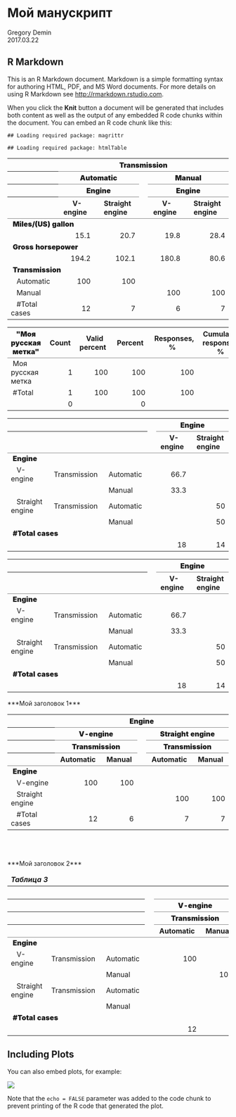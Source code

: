 # Мой манускрипт
Gregory Demin  
2017.03.22  



## R Markdown

This is an R Markdown document. Markdown is a simple formatting syntax for authoring HTML, PDF, and MS Word documents. For more details on using R Markdown see <http://rmarkdown.rstudio.com>.

When you click the **Knit** button a document will be generated that includes both content as well as the output of any embedded R code chunks within the document. You can embed an R code chunk like this:


```
## Loading required package: magrittr
```

```
## Loading required package: htmlTable
```

<table class='gmisc_table' style='border-collapse: collapse; margin-top: 1em; margin-bottom: 1em;' >
<thead>
<tr>
<th style='border-top: 2px solid grey;'></th>
<th colspan='5' style='font-weight: 900; border-bottom: 1px solid grey; border-top: 2px solid grey; text-align: center;'>&nbsp;Transmission&nbsp;</th>
</tr>
<tr>
<th style=''></th>
<th colspan='2' style='font-weight: 900; border-bottom: 1px solid grey; text-align: center;'>&nbsp;Automatic&nbsp;</th><th style='; border-bottom: hidden;'>&nbsp;</th>
<th colspan='2' style='font-weight: 900; border-bottom: 1px solid grey; text-align: center;'>&nbsp;Manual&nbsp;</th>
</tr>
<tr>
<th style=''></th>
<th colspan='2' style='font-weight: 900; border-bottom: 1px solid grey; text-align: center;'>&nbsp;Engine&nbsp;</th><th style='; border-bottom: hidden;'>&nbsp;</th>
<th colspan='2' style='font-weight: 900; border-bottom: 1px solid grey; text-align: center;'>&nbsp;Engine&nbsp;</th>
</tr>
<tr>
<th style='font-weight: 900; border-bottom: 1px solid grey; text-align: center;'></th>
<th style='border-bottom: 1px solid grey; text-align: center;'>&nbsp;V-engine&nbsp;</th>
<th style='border-bottom: 1px solid grey; text-align: center;'>&nbsp;Straight engine&nbsp;</th>
<th style='border-bottom: 1px solid grey;' colspan='1'>&nbsp;</th>
<th style='border-bottom: 1px solid grey; text-align: center;'>&nbsp;V-engine&nbsp;</th>
<th style='border-bottom: 1px solid grey; text-align: center;'>&nbsp;Straight engine&nbsp;</th>
</tr>
</thead>
<tbody> 
<tr><td colspan='6' style='font-weight: 900;'>&nbsp;Miles/(US) gallon&nbsp;</td></tr>
<tr>
<td style='text-align: left;'>&nbsp;&nbsp;</td>
<td style='text-align: right;'>15.1</td>
<td style='text-align: right;'>20.7</td>
<td style='' colspan='1'>&nbsp;</td>
<td style='text-align: right;'>19.8</td>
<td style='text-align: right;'>28.4</td>
</tr> 
<tr><td colspan='6' style='font-weight: 900;'>&nbsp;Gross horsepower&nbsp;</td></tr>
<tr>
<td style='text-align: left;'>&nbsp;&nbsp;</td>
<td style='text-align: right;'>194.2</td>
<td style='text-align: right;'>102.1</td>
<td style='' colspan='1'>&nbsp;</td>
<td style='text-align: right;'>180.8</td>
<td style='text-align: right;'>80.6</td>
</tr> 
<tr><td colspan='6' style='font-weight: 900;'>&nbsp;Transmission&nbsp;</td></tr>
<tr>
<td style='text-align: left;'>&nbsp;&nbsp;&nbsp;Automatic&nbsp;</td>
<td style='text-align: right;'>100</td>
<td style='text-align: right;'>100</td>
<td style='' colspan='1'>&nbsp;</td>
<td style='text-align: right;'></td>
<td style='text-align: right;'></td>
</tr>
<tr>
<td style='text-align: left;'>&nbsp;&nbsp;&nbsp;Manual&nbsp;</td>
<td style='text-align: right;'></td>
<td style='text-align: right;'></td>
<td style='' colspan='1'>&nbsp;</td>
<td style='text-align: right;'>100</td>
<td style='text-align: right;'>100</td>
</tr>
<tr>
<td style='border-bottom: 2px solid grey; text-align: left;'>&nbsp;&nbsp;&nbsp;#Total cases&nbsp;</td>
<td style='border-bottom: 2px solid grey; text-align: right;'>12</td>
<td style='border-bottom: 2px solid grey; text-align: right;'>7</td>
<td style='border-bottom: 2px solid grey;' colspan='1'>&nbsp;</td>
<td style='border-bottom: 2px solid grey; text-align: right;'>6</td>
<td style='border-bottom: 2px solid grey; text-align: right;'>7</td>
</tr>
</tbody>
</table><table class='gmisc_table' style='border-collapse: collapse; margin-top: 1em; margin-bottom: 1em;' >
<thead>
<tr>
<th style='font-weight: 900; border-bottom: 1px solid grey; border-top: 2px solid grey; text-align: center;'>"Моя русская метка"</th>
<th style='border-bottom: 1px solid grey; border-top: 2px solid grey; text-align: center;'>&nbsp;Count&nbsp;</th>
<th style='border-bottom: 1px solid grey; border-top: 2px solid grey; text-align: center;'>&nbsp;Valid percent&nbsp;</th>
<th style='border-bottom: 1px solid grey; border-top: 2px solid grey; text-align: center;'>&nbsp;Percent&nbsp;</th>
<th style='border-bottom: 1px solid grey; border-top: 2px solid grey; text-align: center;'>&nbsp;Responses, %&nbsp;</th>
<th style='border-bottom: 1px solid grey; border-top: 2px solid grey; text-align: center;'>&nbsp;Cumulative responses, %&nbsp;</th>
</tr>
</thead>
<tbody>
<tr>
<td style='text-align: left;'>&nbsp;Моя русская метка&nbsp;</td>
<td style='text-align: right;'>1</td>
<td style='text-align: right;'>100</td>
<td style='text-align: right;'>100</td>
<td style='text-align: right;'>100</td>
<td style='text-align: right;'>100</td>
</tr>
<tr>
<td style='text-align: left;'>&nbsp;#Total&nbsp;</td>
<td style='text-align: right;'>1</td>
<td style='text-align: right;'>100</td>
<td style='text-align: right;'>100</td>
<td style='text-align: right;'>100</td>
<td style='text-align: right;'></td>
</tr>
<tr>
<td style='border-bottom: 2px solid grey; text-align: left;'>&nbsp;<NA>&nbsp;</td>
<td style='border-bottom: 2px solid grey; text-align: right;'>0</td>
<td style='border-bottom: 2px solid grey; text-align: right;'></td>
<td style='border-bottom: 2px solid grey; text-align: right;'>0</td>
<td style='border-bottom: 2px solid grey; text-align: right;'></td>
<td style='border-bottom: 2px solid grey; text-align: right;'></td>
</tr>
</tbody>
</table><table class='gmisc_table' style='border-collapse: collapse; margin-top: 1em; margin-bottom: 1em;' >
<thead>
<tr>
<th style='border-top: 2px solid grey;'></th>
<th colspan='2' style='font-weight: 900; border-top: 2px solid grey; text-align: center;'></th><th style='border-top: 2px solid grey;; border-bottom: hidden;'>&nbsp;</th>
<th colspan='2' style='font-weight: 900; border-bottom: 1px solid grey; border-top: 2px solid grey; text-align: center;'>&nbsp;Engine&nbsp;</th>
</tr>
<tr>
<th style='font-weight: 900; border-bottom: 1px solid grey; text-align: center;'></th>
<th style='border-bottom: 1px solid grey; text-align: center;'></th>
<th style='border-bottom: 1px solid grey; text-align: center;'></th>
<th style='border-bottom: 1px solid grey;' colspan='1'>&nbsp;</th>
<th style='border-bottom: 1px solid grey; text-align: center;'>&nbsp;V-engine&nbsp;</th>
<th style='border-bottom: 1px solid grey; text-align: center;'>&nbsp;Straight engine&nbsp;</th>
</tr>
</thead>
<tbody> 
<tr><td colspan='6' style='font-weight: 900;'>&nbsp;Engine&nbsp;</td></tr>
<tr>
<td style='text-align: left;'>&nbsp;&nbsp;&nbsp;V-engine&nbsp;</td>
<td style='text-align: left;'>&nbsp;Transmission&nbsp;</td>
<td style='text-align: left;'>&nbsp;Automatic&nbsp;</td>
<td style='' colspan='1'>&nbsp;</td>
<td style='text-align: right;'>66.7</td>
<td style='text-align: right;'></td>
</tr>
<tr>
<td style='text-align: left;'>&nbsp;&nbsp;</td>
<td style='text-align: left;'></td>
<td style='text-align: left;'>&nbsp;Manual&nbsp;</td>
<td style='' colspan='1'>&nbsp;</td>
<td style='text-align: right;'>33.3</td>
<td style='text-align: right;'></td>
</tr>
<tr>
<td style='text-align: left;'>&nbsp;&nbsp;&nbsp;Straight engine&nbsp;</td>
<td style='text-align: left;'>&nbsp;Transmission&nbsp;</td>
<td style='text-align: left;'>&nbsp;Automatic&nbsp;</td>
<td style='' colspan='1'>&nbsp;</td>
<td style='text-align: right;'></td>
<td style='text-align: right;'>50</td>
</tr>
<tr>
<td style='text-align: left;'>&nbsp;&nbsp;</td>
<td style='text-align: left;'></td>
<td style='text-align: left;'>&nbsp;Manual&nbsp;</td>
<td style='' colspan='1'>&nbsp;</td>
<td style='text-align: right;'></td>
<td style='text-align: right;'>50</td>
</tr> 
<tr><td colspan='6' style='font-weight: 900;'>&nbsp;#Total cases&nbsp;</td></tr>
<tr>
<td style='border-bottom: 2px solid grey; text-align: left;'>&nbsp;&nbsp;</td>
<td style='border-bottom: 2px solid grey; text-align: left;'></td>
<td style='border-bottom: 2px solid grey; text-align: left;'></td>
<td style='border-bottom: 2px solid grey;' colspan='1'>&nbsp;</td>
<td style='border-bottom: 2px solid grey; text-align: right;'>18</td>
<td style='border-bottom: 2px solid grey; text-align: right;'>14</td>
</tr>
</tbody>
</table><table class='gmisc_table' style='border-collapse: collapse; margin-top: 1em; margin-bottom: 1em;' >
<thead>
<tr>
<th style='border-top: 2px solid grey;'></th>
<th colspan='2' style='font-weight: 900; border-top: 2px solid grey; text-align: center;'></th><th style='border-top: 2px solid grey;; border-bottom: hidden;'>&nbsp;</th>
<th colspan='2' style='font-weight: 900; border-bottom: 1px solid grey; border-top: 2px solid grey; text-align: center;'>&nbsp;Engine&nbsp;</th>
</tr>
<tr>
<th style='font-weight: 900; border-bottom: 1px solid grey; text-align: center;'></th>
<th style='border-bottom: 1px solid grey; text-align: center;'></th>
<th style='border-bottom: 1px solid grey; text-align: center;'></th>
<th style='border-bottom: 1px solid grey;' colspan='1'>&nbsp;</th>
<th style='border-bottom: 1px solid grey; text-align: center;'>&nbsp;V-engine&nbsp;</th>
<th style='border-bottom: 1px solid grey; text-align: center;'>&nbsp;Straight engine&nbsp;</th>
</tr>
</thead>
<tbody> 
<tr><td colspan='6' style='font-weight: 900;'>&nbsp;Engine&nbsp;</td></tr>
<tr>
<td style='text-align: left;'>&nbsp;&nbsp;&nbsp;V-engine&nbsp;</td>
<td style='text-align: left;'>&nbsp;Transmission&nbsp;</td>
<td style='text-align: left;'>&nbsp;Automatic&nbsp;</td>
<td style='' colspan='1'>&nbsp;</td>
<td style='text-align: right;'>66.7</td>
<td style='text-align: right;'></td>
</tr>
<tr>
<td style='text-align: left;'>&nbsp;&nbsp;</td>
<td style='text-align: left;'></td>
<td style='text-align: left;'>&nbsp;Manual&nbsp;</td>
<td style='' colspan='1'>&nbsp;</td>
<td style='text-align: right;'>33.3</td>
<td style='text-align: right;'></td>
</tr>
<tr>
<td style='text-align: left;'>&nbsp;&nbsp;&nbsp;Straight engine&nbsp;</td>
<td style='text-align: left;'>&nbsp;Transmission&nbsp;</td>
<td style='text-align: left;'>&nbsp;Automatic&nbsp;</td>
<td style='' colspan='1'>&nbsp;</td>
<td style='text-align: right;'></td>
<td style='text-align: right;'>50</td>
</tr>
<tr>
<td style='text-align: left;'>&nbsp;&nbsp;</td>
<td style='text-align: left;'></td>
<td style='text-align: left;'>&nbsp;Manual&nbsp;</td>
<td style='' colspan='1'>&nbsp;</td>
<td style='text-align: right;'></td>
<td style='text-align: right;'>50</td>
</tr> 
<tr><td colspan='6' style='font-weight: 900;'>&nbsp;#Total cases&nbsp;</td></tr>
<tr>
<td style='border-bottom: 2px solid grey; text-align: left;'>&nbsp;&nbsp;</td>
<td style='border-bottom: 2px solid grey; text-align: left;'></td>
<td style='border-bottom: 2px solid grey; text-align: left;'></td>
<td style='border-bottom: 2px solid grey;' colspan='1'>&nbsp;</td>
<td style='border-bottom: 2px solid grey; text-align: right;'>18</td>
<td style='border-bottom: 2px solid grey; text-align: right;'>14</td>
</tr>
</tbody>
</table>***Мой заголовок 1***<table class='gmisc_table' style='border-collapse: collapse; margin-top: 1em; margin-bottom: 1em;' >
<thead>
<tr>
<th style='border-top: 2px solid grey;'></th>
<th colspan='5' style='font-weight: 900; border-bottom: 1px solid grey; border-top: 2px solid grey; text-align: center;'>&nbsp;Engine&nbsp;</th>
</tr>
<tr>
<th style=''></th>
<th colspan='2' style='font-weight: 900; border-bottom: 1px solid grey; text-align: center;'>&nbsp;V-engine&nbsp;</th><th style='; border-bottom: hidden;'>&nbsp;</th>
<th colspan='2' style='font-weight: 900; border-bottom: 1px solid grey; text-align: center;'>&nbsp;Straight engine&nbsp;</th>
</tr>
<tr>
<th style=''></th>
<th colspan='2' style='font-weight: 900; border-bottom: 1px solid grey; text-align: center;'>&nbsp;Transmission&nbsp;</th><th style='; border-bottom: hidden;'>&nbsp;</th>
<th colspan='2' style='font-weight: 900; border-bottom: 1px solid grey; text-align: center;'>&nbsp;Transmission&nbsp;</th>
</tr>
<tr>
<th style='font-weight: 900; border-bottom: 1px solid grey; text-align: center;'></th>
<th style='border-bottom: 1px solid grey; text-align: center;'>&nbsp;Automatic&nbsp;</th>
<th style='border-bottom: 1px solid grey; text-align: center;'>&nbsp;Manual&nbsp;</th>
<th style='border-bottom: 1px solid grey;' colspan='1'>&nbsp;</th>
<th style='border-bottom: 1px solid grey; text-align: center;'>&nbsp;Automatic&nbsp;</th>
<th style='border-bottom: 1px solid grey; text-align: center;'>&nbsp;Manual&nbsp;</th>
</tr>
</thead>
<tbody> 
<tr><td colspan='6' style='font-weight: 900;'>&nbsp;Engine&nbsp;</td></tr>
<tr>
<td style='text-align: left;'>&nbsp;&nbsp;&nbsp;V-engine&nbsp;</td>
<td style='text-align: right;'>100</td>
<td style='text-align: right;'>100</td>
<td style='' colspan='1'>&nbsp;</td>
<td style='text-align: right;'></td>
<td style='text-align: right;'></td>
</tr>
<tr>
<td style='text-align: left;'>&nbsp;&nbsp;&nbsp;Straight engine&nbsp;</td>
<td style='text-align: right;'></td>
<td style='text-align: right;'></td>
<td style='' colspan='1'>&nbsp;</td>
<td style='text-align: right;'>100</td>
<td style='text-align: right;'>100</td>
</tr>
<tr>
<td style='border-bottom: 2px solid grey; text-align: left;'>&nbsp;&nbsp;&nbsp;#Total cases&nbsp;</td>
<td style='border-bottom: 2px solid grey; text-align: right;'>12</td>
<td style='border-bottom: 2px solid grey; text-align: right;'>6</td>
<td style='border-bottom: 2px solid grey;' colspan='1'>&nbsp;</td>
<td style='border-bottom: 2px solid grey; text-align: right;'>7</td>
<td style='border-bottom: 2px solid grey; text-align: right;'>7</td>
</tr>
</tbody>
</table><br><br><br>***Мой заголовок 2***<!--html_preserve--><table class='gmisc_table' style='border-collapse: collapse; margin-top: 1em; margin-bottom: 1em;' >
<thead>
<tr><td colspan='9' style='text-align: left;'>
<b><i>Таблица 3</i></b></td></tr>
<tr>
<th style='border-top: 2px solid grey;'></th>
<th colspan='2' style='font-weight: 900; border-top: 2px solid grey; text-align: center;'></th><th style='border-top: 2px solid grey;; border-bottom: hidden;'>&nbsp;</th>
<th colspan='5' style='font-weight: 900; border-bottom: 1px solid grey; border-top: 2px solid grey; text-align: center;'>&nbsp;Engine&nbsp;</th>
</tr>
<tr>
<th style=''></th>
<th colspan='2' style='font-weight: 900; text-align: center;'></th><th style='; border-bottom: hidden;'>&nbsp;</th>
<th colspan='2' style='font-weight: 900; border-bottom: 1px solid grey; text-align: center;'>&nbsp;V-engine&nbsp;</th><th style='; border-bottom: hidden;'>&nbsp;</th>
<th colspan='2' style='font-weight: 900; border-bottom: 1px solid grey; text-align: center;'>&nbsp;Straight engine&nbsp;</th>
</tr>
<tr>
<th style=''></th>
<th colspan='2' style='font-weight: 900; text-align: center;'></th><th style='; border-bottom: hidden;'>&nbsp;</th>
<th colspan='2' style='font-weight: 900; border-bottom: 1px solid grey; text-align: center;'>&nbsp;Transmission&nbsp;</th><th style='; border-bottom: hidden;'>&nbsp;</th>
<th colspan='2' style='font-weight: 900; border-bottom: 1px solid grey; text-align: center;'>&nbsp;Transmission&nbsp;</th>
</tr>
<tr>
<th style='font-weight: 900; border-bottom: 1px solid grey; text-align: center;'></th>
<th style='border-bottom: 1px solid grey; text-align: center;'></th>
<th style='border-bottom: 1px solid grey; text-align: center;'></th>
<th style='border-bottom: 1px solid grey;' colspan='1'>&nbsp;</th>
<th style='border-bottom: 1px solid grey; text-align: center;'>&nbsp;Automatic&nbsp;</th>
<th style='border-bottom: 1px solid grey; text-align: center;'>&nbsp;Manual&nbsp;</th>
<th style='border-bottom: 1px solid grey;' colspan='1'>&nbsp;</th>
<th style='border-bottom: 1px solid grey; text-align: center;'>&nbsp;Automatic&nbsp;</th>
<th style='border-bottom: 1px solid grey; text-align: center;'>&nbsp;Manual&nbsp;</th>
</tr>
</thead>
<tbody> 
<tr><td colspan='9' style='font-weight: 900;'>&nbsp;Engine&nbsp;</td></tr>
<tr>
<td style='text-align: left;'>&nbsp;&nbsp;&nbsp;V-engine&nbsp;</td>
<td style='text-align: left;'>&nbsp;Transmission&nbsp;</td>
<td style='text-align: left;'>&nbsp;Automatic&nbsp;</td>
<td style='' colspan='1'>&nbsp;</td>
<td style='text-align: right;'>100</td>
<td style='text-align: right;'></td>
<td style='' colspan='1'>&nbsp;</td>
<td style='text-align: right;'></td>
<td style='text-align: right;'></td>
</tr>
<tr>
<td style='text-align: left;'>&nbsp;&nbsp;</td>
<td style='text-align: left;'></td>
<td style='text-align: left;'>&nbsp;Manual&nbsp;</td>
<td style='' colspan='1'>&nbsp;</td>
<td style='text-align: right;'></td>
<td style='text-align: right;'>100</td>
<td style='' colspan='1'>&nbsp;</td>
<td style='text-align: right;'></td>
<td style='text-align: right;'></td>
</tr>
<tr>
<td style='text-align: left;'>&nbsp;&nbsp;&nbsp;Straight engine&nbsp;</td>
<td style='text-align: left;'>&nbsp;Transmission&nbsp;</td>
<td style='text-align: left;'>&nbsp;Automatic&nbsp;</td>
<td style='' colspan='1'>&nbsp;</td>
<td style='text-align: right;'></td>
<td style='text-align: right;'></td>
<td style='' colspan='1'>&nbsp;</td>
<td style='text-align: right;'>100</td>
<td style='text-align: right;'></td>
</tr>
<tr>
<td style='text-align: left;'>&nbsp;&nbsp;</td>
<td style='text-align: left;'></td>
<td style='text-align: left;'>&nbsp;Manual&nbsp;</td>
<td style='' colspan='1'>&nbsp;</td>
<td style='text-align: right;'></td>
<td style='text-align: right;'></td>
<td style='' colspan='1'>&nbsp;</td>
<td style='text-align: right;'></td>
<td style='text-align: right;'>100</td>
</tr> 
<tr><td colspan='9' style='font-weight: 900;'>&nbsp;#Total cases&nbsp;</td></tr>
<tr>
<td style='border-bottom: 2px solid grey; text-align: left;'>&nbsp;&nbsp;</td>
<td style='border-bottom: 2px solid grey; text-align: left;'></td>
<td style='border-bottom: 2px solid grey; text-align: left;'></td>
<td style='border-bottom: 2px solid grey;' colspan='1'>&nbsp;</td>
<td style='border-bottom: 2px solid grey; text-align: right;'>12</td>
<td style='border-bottom: 2px solid grey; text-align: right;'>6</td>
<td style='border-bottom: 2px solid grey;' colspan='1'>&nbsp;</td>
<td style='border-bottom: 2px solid grey; text-align: right;'>7</td>
<td style='border-bottom: 2px solid grey; text-align: right;'>7</td>
</tr>
</tbody>
</table><!--/html_preserve-->

## Including Plots

You can also embed plots, for example:

![](test_knit_print_files/figure-html/pressure-1.png)<!-- -->

Note that the `echo = FALSE` parameter was added to the code chunk to prevent printing of the R code that generated the plot.
